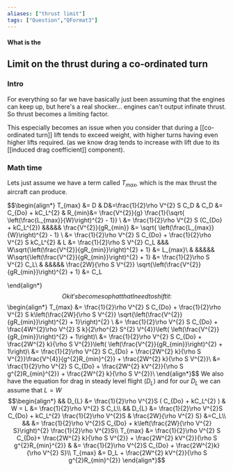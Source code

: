 ```yaml
---
aliases: ["thrust limit"]
tags: ["Question","QFormat3"]
---
```


#### What is the
## Limit on the thrust during a co-ordinated turn
### Intro
For everything so far we have basically just been assuming that the engines can keep up, but here's a real shocker... engines can't output infinate thrust.
So thrust becomes a limiting factor.

This especially becomes an issue when you consider that during a [[co-ordinated turn]] lift tends to exceed weight, with higher turns having even higher lifts required.
(as we know drag tends to increase with lift due to its [[induced drag coefficient]] component).

### Math time
Lets just assume we have a term called $T_{max}$, which is the max thrust the aircraft can produce.

$$\begin{align*}
T_{max} &= D & D&=\frac{1}{2}\rho V^{2} S C_D & C_D &= C_{Do} + kC_L^{2} & R_{min}&= \frac{V^{2}}{g} \frac{1}{\sqrt{ \left(\frac{L_{max}}{W}\right)^{2} - 1}} \\
&= \frac{1}{2}\rho V^{2} S (C_{Do} + kC_L^{2}) &&&&& \frac{V^{2}}{gR_{min}} &= \sqrt{ \left(\frac{L_{max}}{W}\right)^{2} - 1} \\
&= \frac{1}{2}\rho V^{2} S C_{Do} + \frac{1}{2}\rho V^{2} S kC_L^{2} & L &= \frac{1}{2}\rho S V^{2} C_L &&& W\sqrt{\left(\frac{V^{2}}{gR_{min}}\right)^{2} + 1} &= L_{max}\\
& &&&&& W\sqrt{\left(\frac{V^{2}}{gR_{min}}\right)^{2} + 1} &= \frac{1}{2}\rho S V^{2} C_L\\
& &&&&&  \frac{2W}{\rho S V^{2}} \sqrt{\left(\frac{V^{2}}{gR_{min}}\right)^{2} + 1} &= C_L

\end{align*}$$
Ok it's become so phat that I need to shift it:
$$\begin{align*}
T_{max} &=  \frac{1}{2}\rho V^{2} S C_{Do} + \frac{1}{2}\rho V^{2} S k\left(\frac{2W}{\rho S V^{2}} \sqrt{\left(\frac{V^{2}}{gR_{min}}\right)^{2} + 1}\right)^{2} \\
&=  \frac{1}{2}\rho V^{2} S C_{Do} + \frac{4W^{2}\rho V^{2} S k}{2\rho^{2} S^{2} V^{4}}\left( \left(\frac{V^{2}}{gR_{min}}\right)^{2} + 1\right)\\
&=  \frac{1}{2}\rho V^{2} S C_{Do} + \frac{2W^{2} k}{\rho S V^{2}}\left( \left(\frac{V^{2}}{gR_{min}}\right)^{2} + 1\right)\\
&=  \frac{1}{2}\rho V^{2} S C_{Do} + \frac{2W^{2} k}{\rho S V^{2}}\frac{V^{4}}{g^{2}R_{min}^{2}} + \frac{2W^{2} k}{\rho S V^{2}}\\
&=  \frac{1}{2}\rho V^{2} S C_{Do} + \frac{2W^{2} kV^{2}}{\rho S g^{2}R_{min}^{2}} + \frac{2W^{2} k}{\rho S V^{2}}\\
\end{align*}$$
We also have the equation for drag in steady level flight ($D_L$) and for our $D_L$ we can assume that $L=W$
$$\begin{align*}
&& D_{L} &= \frac{1}{2}\rho V^{2}S ( C_{Do} + kC_L^{2} ) & W = L &= \frac{1}{2}\rho V^{2} S C_L\\
&& D_{L} &= \frac{1}{2}\rho V^{2}S C_{Do} + kC_L^{2} \frac{1}{2}\rho V^{2}S & \frac{2W}{\rho V^{2} S} &=C_L\\
&& &= \frac{1}{2}\rho V^{2}S C_{Do} + k\left(\frac{2W}{\rho V^{2} S}\right)^{2} \frac{1}{2}\rho V^{2}S\\
T_{max} &=  \frac{1}{2}\rho V^{2} S C_{Do}+ \frac{2W^{2} k}{\rho S V^{2}} + \frac{2W^{2} kV^{2}}{\rho S g^{2}R_{min}^{2}}  & &= \frac{1}{2}\rho V^{2}S C_{Do} + \frac{2W^{2}k}{\rho V^{2} S}\\
T_{max} &= D_L + \frac{2W^{2} kV^{2}}{\rho S g^{2}R_{min}^{2}}
\end{align*}$$